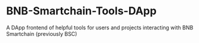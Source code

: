 # BNB-Smartchain-Tools-DApp
A DApp frontend of helpful tools for users and projects interacting with BNB Smartchain (previously BSC)
